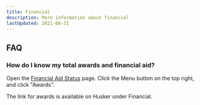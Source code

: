 ```yaml
---
title: Financial
description: More information about financial
lastUpdated: 2021-08-31
---
```


## FAQ

### How do I know my total awards and financial aid?

Open the [Financial Aid Status](https://www.pfw.neu.edu/NetPartnerStudent/PgHome.aspx) page. Click the Menu button on the top right, and click "Awards".

The link for awards is available on Husker under Financial.